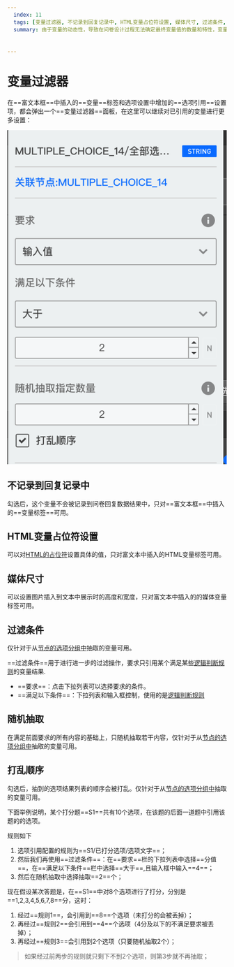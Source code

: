 ```yaml
---
  index: 11
  tags: [变量过滤器, 不记录到回复记录中, HTML变量占位符设置, 媒体尺寸, 过滤条件, 随机抽取, 打乱顺序, 变量]
  summary: 由于变量的动态性，导致在问卷设计过程无法确定最终变量值的数量和特性，变量过滤器可以在问卷设计过程中，对变量进行筛选和过滤，实现对变量的精准控制。


---
```







# 变量过滤器

在==富文本框==中插入的==变量==标签和选项设置中增加的==选项引用==设置项，都会弹出一个==变量过滤器==面板，在这里可以继续对已引用的变量进行更多设置：

<img src='./assets/11variableFilter/var-filter.png'>

## 不记录到回复记录中

勾选后，这个变量不会被记录到问卷回复数据结果中，只对==富文本框==中插入的==变量标签==可用。

## HTML变量占位符设置

可以对[HTML的占位符](./07htmlVariable.md#HTML占位符)设置具体的值，只对富文本中插入的HTML变量标签可用。

## 媒体尺寸

可以设置图片插入到文本中展示时的高度和宽度，只对富文本中插入的的媒体变量标签可用。

## 过滤条件

仅针对于从[节点的选项分组中](./08implictVariable.md#节点中抽取的常用变量组)抽取的变量可用。

==过滤条件==用于进行进一步的过滤操作，要求只引用某个满足某些[逻辑判断规则](../17advancedFunction/advancedLogicSetting/02logicRule.md)的变量结果.

+ ==要求==：点击下拉列表可以选择要求的条件。
+ ==满足以下条件==：下拉列表和输入框控制，使用的是[逻辑判断规则](../17advancedFunction/advancedLogicSetting/02logicRule.md)

## 随机抽取

在满足前面要求的所有内容的基础上，只随机抽取若干内容，仅针对于从[节点的选项分组中](./08implictVariable.md#节点中抽取的常用变量组)抽取的变量可用。

## 打乱顺序

勾选后，抽到的选项结果列表的顺序会被打乱。仅针对于从[节点的选项分组中](./08implictVariable.md#节点中抽取的常用变量组)抽取的变量可用。

下面举例说明，某个打分题==S1==共有10个选项，在该题的后面一道题中引用该题的的选项。

规则如下
1. 选项引用配置的规则为==S1/已打分选项/选项文字==；
2. 然后我们再使用==过滤条件==：在==要求==栏的下拉列表中选择==分值==，在==满足以下条件==栏中选择==大于==,且输入框中输入==4==；
3. 然后在随机抽取中选择抽取==2==个；

现在假设某次答题是，在==S1==中对8个选项进行了打分，分别是==1,2,3,4,5,6,7,8==分，这时：
1. 经过==规则1==，会引用到==8==个选项（未打分的会被丢掉）；
2. 再经过==规则2==会引用到==4==个选项（4分及以下的不满足要求被丢掉）；
3. 再经过==规则3==会引用到2个选项（只要随机抽取2个）；
> 如果经过前两步的规则就只剩下不到2个选项，则第3步就不再抽取；
